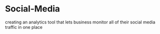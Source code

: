 # Social-Media
creating an analytics tool that lets business monitor all of their social media traffic in one place
